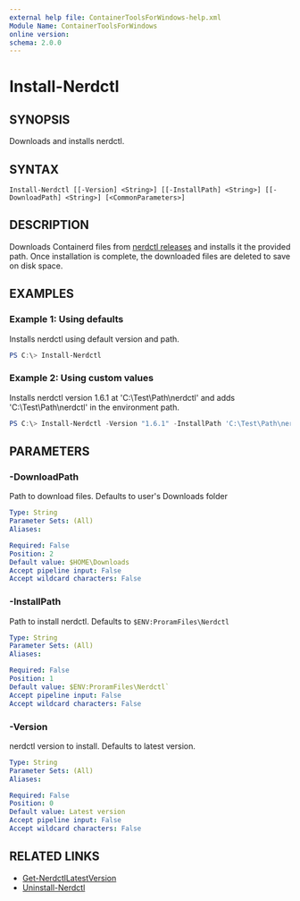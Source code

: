 ```yaml
---
external help file: ContainerToolsForWindows-help.xml
Module Name: ContainerToolsForWindows
online version:
schema: 2.0.0
---
```


# Install-Nerdctl

## SYNOPSIS

Downloads and installs nerdctl.

## SYNTAX

```
Install-Nerdctl [[-Version] <String>] [[-InstallPath] <String>] [[-DownloadPath] <String>] [<CommonParameters>]
```

## DESCRIPTION

Downloads Containerd files from [nerdctl releases](https://github.com/containerd/nerdctl/releases) and installs it the provided path. Once installation is complete, the downloaded files are deleted to save on disk space.

## EXAMPLES

### Example 1: Using defaults

Installs nerdctl using default version and path.

```powershell
PS C:\> Install-Nerdctl
```

### Example 2: Using custom values

Installs nerdctl version 1.6.1 at 'C:\Test\Path\nerdctl' and adds 'C:\Test\Path\nerdctl' in the environment path.

```powershell
PS C:\> Install-Nerdctl -Version "1.6.1" -InstallPath 'C:\Test\Path\nerdctl'
```

## PARAMETERS

### -DownloadPath

Path to download files. Defaults to user's Downloads folder

```yaml
Type: String
Parameter Sets: (All)
Aliases:

Required: False
Position: 2
Default value: $HOME\Downloads
Accept pipeline input: False
Accept wildcard characters: False
```

### -InstallPath

Path to install nerdctl. Defaults to `$ENV:ProramFiles\Nerdctl`

```yaml
Type: String
Parameter Sets: (All)
Aliases:

Required: False
Position: 1
Default value: $ENV:ProramFiles\Nerdctl`
Accept pipeline input: False
Accept wildcard characters: False
```

### -Version

nerdctl version to install. Defaults to latest version.

```yaml
Type: String
Parameter Sets: (All)
Aliases:

Required: False
Position: 0
Default value: Latest version
Accept pipeline input: False
Accept wildcard characters: False
```

## RELATED LINKS

- [Get-NerdctlLatestVersion](Get-NerdctlLatestVersion.md)
- [Uninstall-Nerdctl](Uninstall-Nerdctl.md)
